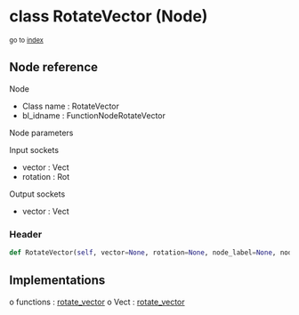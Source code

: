 # class RotateVector (Node)

<sub>go to [index](/docs/index.md)</sub>

## Node reference

Node
 - Class name : RotateVector
 - bl_idname : FunctionNodeRotateVector

Node parameters

Input sockets
 - vector : Vect
 - rotation : Rot

Output sockets
 - vector : Vect

### Header

``` python
def RotateVector(self, vector=None, rotation=None, node_label=None, node_color=None):
```

## Implementations

o functions : [rotate_vector](/docs/GeoNodes_classes/rotate_vector.md)
o Vect : [rotate_vector](/docs/GeoNodes_classes/rotate_vector.md) 

